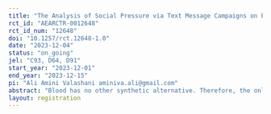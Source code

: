 ```yaml
---
title: "The Analysis of Social Pressure via Text Message Campaigns on Prosocial Behaviors: Evidence from a Field Experiment on Iranian Blood Donation Behavior"
rct_id: "AEARCTR-0012648"
rct_id_num: "12648"
doi: "10.1257/rct.12648-1.0"
date: "2023-12-04"
status: "on_going"
jel: "C93, D64, D91"
start_year: "2023-12-01"
end_year: "2023-12-15"
pi: "Ali Amini Valashani aminiva.ali@gmail.com"
abstract: "Blood has no other synthetic alternative. Therefore, the only way to supply it is by donation, which requires motivation. Based on the literature, social pressure is one of those incentives that proved to be effective. However, this comes at the cost of disutility for donors and hiring solicitors. Text message campaigns, on the other hand, are fast, less costly, and more inclusive. Since the pressure exerted is indirect, it raises questions about its effectiveness. So, we have designed a field experiment to evaluate whether exerting social pressure via text message campaigns can motivate significantly more people to donate blood or not."
layout: registration
---
```


